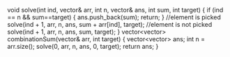 void solve(int ind, vector<int>& arr, int n, vector<int>& ans, int sum, int target) {
if (ind == n && sum==target) {
ans.push_back(sum);
return;
}
//element is picked
solve(ind + 1, arr, n, ans, sum + arr[ind], target);
//element is not picked
solve(ind + 1, arr, n, ans, sum, target);
}
vector<vector<int>> combinationSum(vector<int>& arr, int target) {
vector<vector<int>> ans;
int n = arr.size();
solve(0, arr, n, ans, 0, target);
return ans;
}